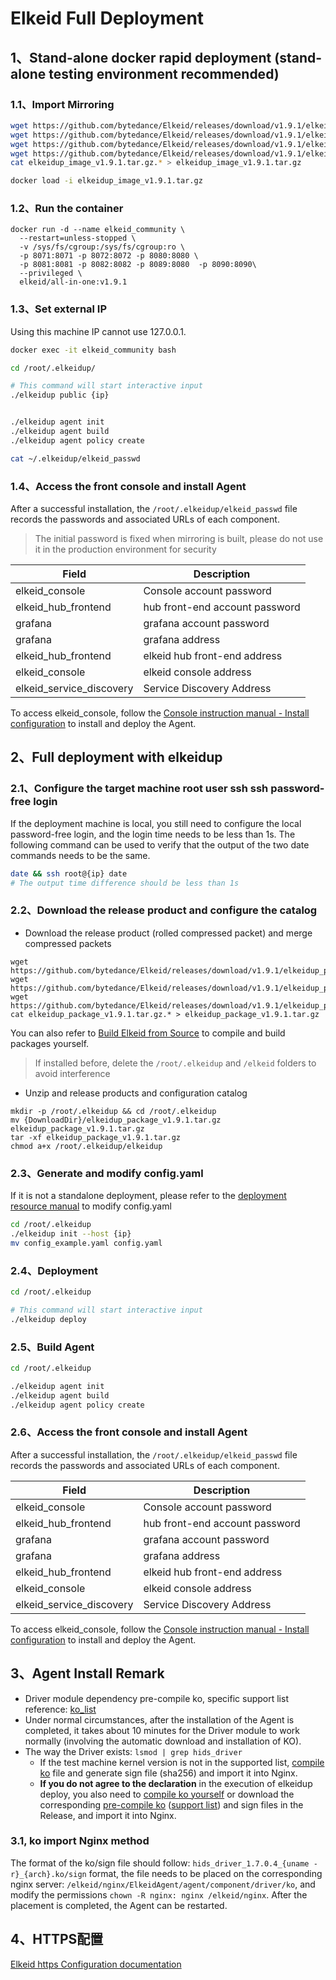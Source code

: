 # Elkeid Full Deployment

## 1、Stand-alone docker rapid deployment (stand-alone testing environment recommended)

### 1.1、Import Mirroring
```bash
wget https://github.com/bytedance/Elkeid/releases/download/v1.9.1/elkeidup_image_v1.9.1.tar.gz.00
wget https://github.com/bytedance/Elkeid/releases/download/v1.9.1/elkeidup_image_v1.9.1.tar.gz.01
wget https://github.com/bytedance/Elkeid/releases/download/v1.9.1/elkeidup_image_v1.9.1.tar.gz.02
wget https://github.com/bytedance/Elkeid/releases/download/v1.9.1/elkeidup_image_v1.9.1.tar.gz.03
cat elkeidup_image_v1.9.1.tar.gz.* > elkeidup_image_v1.9.1.tar.gz

docker load -i elkeidup_image_v1.9.1.tar.gz
```

### 1.2、Run the container

```
docker run -d --name elkeid_community \
  --restart=unless-stopped \
  -v /sys/fs/cgroup:/sys/fs/cgroup:ro \
  -p 8071:8071 -p 8072:8072 -p 8080:8080 \
  -p 8081:8081 -p 8082:8082 -p 8089:8080  -p 8090:8090\
  --privileged \
  elkeid/all-in-one:v1.9.1
```

### 1.3、Set external IP

Using this machine IP cannot use 127.0.0.1.

```bash
docker exec -it elkeid_community bash

cd /root/.elkeidup/

# This command will start interactive input
./elkeidup public {ip}


./elkeidup agent init
./elkeidup agent build
./elkeidup agent policy create

cat ~/.elkeidup/elkeid_passwd
```

### 1.4、Access the front console and install Agent
After a successful installation, the `/root/.elkeidup/elkeid_passwd` file records the passwords and associated URLs of each component.

> The initial password is fixed when mirroring is built, please do not use it in the production environment for security

| Field                    | Description                    |
|--------------------------|--------------------------------|
| elkeid_console           | Console account password       |
| elkeid_hub_frontend      | hub front-end account password |
| grafana                  | grafana account password       |
| grafana                  | grafana address                |
| elkeid_hub_frontend      | elkeid hub front-end address   |
| elkeid_console           | elkeid console address         |
| elkeid_service_discovery | Service Discovery Address      |

To access elkeid_console, follow the [Console instruction manual - Install configuration](../server/docs/console_tutorial/Elkeid_Console_manual.md#安装配置) to install and deploy the Agent.

## 2、Full deployment with elkeidup

### 2.1、Configure the target machine root user ssh ssh password-free login

If the deployment machine is local, you still need to configure the local password-free login, and the login time needs to be less than 1s.
The following command can be used to verify that the output of the two date commands needs to be the same.

```bash
date && ssh root@{ip} date
# The output time difference should be less than 1s
```

### 2.2、Download the release product and configure the catalog
- Download the release product (rolled compressed packet) and merge compressed packets
```
wget https://github.com/bytedance/Elkeid/releases/download/v1.9.1/elkeidup_package_v1.9.1.tar.gz.00
wget https://github.com/bytedance/Elkeid/releases/download/v1.9.1/elkeidup_package_v1.9.1.tar.gz.01
wget https://github.com/bytedance/Elkeid/releases/download/v1.9.1/elkeidup_package_v1.9.1.tar.gz.02
cat elkeidup_package_v1.9.1.tar.gz.* > elkeidup_package_v1.9.1.tar.gz
```
You can also refer to [Build Elkeid from Source](./build_package.md) to compile and build packages yourself.

> If installed before, delete the `/root/.elkeidup` and `/elkeid` folders to avoid interference

- Unzip and release products and configuration catalog
```
mkdir -p /root/.elkeidup && cd /root/.elkeidup
mv {DownloadDir}/elkeidup_package_v1.9.1.tar.gz elkeidup_package_v1.9.1.tar.gz
tar -xf elkeidup_package_v1.9.1.tar.gz
chmod a+x /root/.elkeidup/elkeidup
```

### 2.3、Generate and modify config.yaml

If it is not a standalone deployment, please refer to the [deployment resource manual](./configuration.md) to modify config.yaml

```bash
cd /root/.elkeidup
./elkeidup init --host {ip}
mv config_example.yaml config.yaml
```

### 2.4、Deployment

```bash
cd /root/.elkeidup

# This command will start interactive input
./elkeidup deploy
```

### 2.5、Build Agent

```bash
cd /root/.elkeidup

./elkeidup agent init
./elkeidup agent build
./elkeidup agent policy create
```

### 2.6、Access the front console and install Agent
After a successful installation, the `/root/.elkeidup/elkeid_passwd` file records the passwords and associated URLs of each component.

| Field                    | Description                    |
|--------------------------|--------------------------------|
| elkeid_console           | Console account password       |
| elkeid_hub_frontend      | hub front-end account password |
| grafana                  | grafana account password       |
| grafana                  | grafana address                |
| elkeid_hub_frontend      | elkeid hub front-end address   |
| elkeid_console           | elkeid console address         |
| elkeid_service_discovery | Service Discovery Address      |

To access elkeid_console, follow the [Console instruction manual - Install configuration](../server/docs/console_tutorial/Elkeid_Console_manual.md#安装配置) to install and deploy the Agent.

## 3、Agent Install Remark
- Driver module dependency pre-compile ko, specific support list reference: [ko_list](https://github.com/bytedance/Elkeid/blob/main/driver/ko_list.md)
- Under normal circumstances, after the installation of the Agent is completed, it takes about 10 minutes for the Driver module to work normally (involving the automatic download and installation of KO).
- The way the Driver exists: `lsmod | grep hids_driver`
    - If the test machine kernel version is not in the supported list, [compile ko](https://github.com/bytedance/Elkeid/blob/main/driver/README-zh_CN.md) file and generate sign file (sha256) and import it into Nginx.
    - **If you do not agree to the declaration** in the execution of elkeidup deploy, you also need to [compile ko yourself](https://github.com/bytedance/Elkeid/blob/main/driver/README-zh_CN.md) or download the corresponding [pre-compile ko](https://github.com/bytedance/Elkeid/releases/download/v1.9.1/ko_1.7.0.9.tar.xz) ([support list](https://github.com/bytedance/Elkeid/blob/main/driver/ko_list.md)) and sign files in the Release, and import it into Nginx.

### 3.1, ko import Nginx method
The format of the ko/sign file should follow: `hids_driver_1.7.0.4_{uname -r}_{arch}.ko/sign` format, the file needs to be placed on the corresponding nginx server: `/elkeid/nginx/ElkeidAgent/agent/component/driver/ko`, and modify the permissions `chown -R nginx: nginx /elkeid/nginx`. After the placement is completed, the Agent can be restarted.

## 4、HTTPS配置
[Elkeid https Configuration documentation](./https_config/https.md)